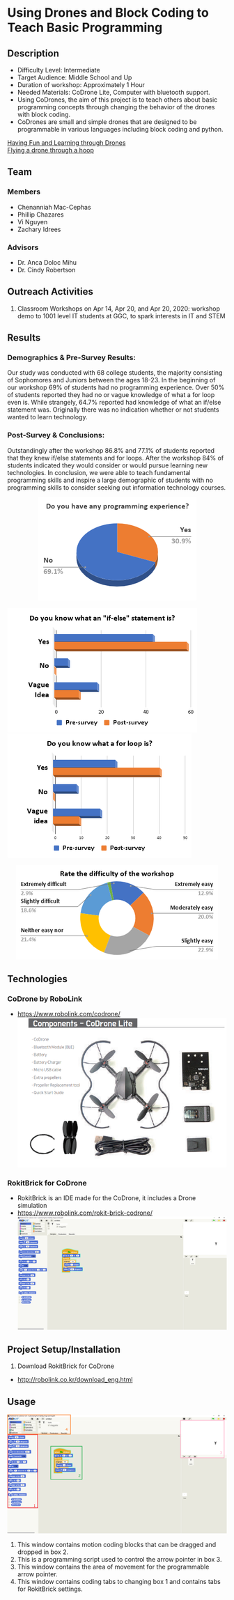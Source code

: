 # Using Drones and Block Coding to Teach Basic Programming
## Description
- Difficulty Level: Intermediate <br>
- Target Audience: Middle School and Up <br>
- Duration of workshop: Approximately 1 Hour <br>
- Needed Materials: CoDrone Lite, Computer with bluetooth support. <br>
- Using CoDrones, the aim of this project is to teach others about basic programming concepts through changing the behavior of the drones with block coding. <br>
- CoDrones are small and simple drones that are designed to be programmable in various languages including block coding and python.

[Having Fun and Learning through Drones](https://www.youtube.com/watch?v=VeJIbEyXcyA&feature=youtu.be)<br>
[Flying a drone through a hoop](https://www.youtube.com/watch?v=11Bljd7Lohs)

## Team
### Members <br>
- Chenanniah Mac-Cephas <br>
- Phillip Chazares <br>
- Vi Nguyen <br>
- Zachary Idrees <br>

### Advisors <br>
- Dr. Anca Doloc Mihu <br>
- Dr. Cindy Robertson <br>


## Outreach Activities
1. Classroom Workshops on Apr 14, Apr 20, and Apr 20, 2020: workshop demo to 1001 level IT students at GGC, to spark interests in IT and STEM


## Results
### Demographics & Pre-Survey Results: 
Our study was conducted with 68 college students, the majority consisting of Sophomores and Juniors between the ages  18-23. In the beginning of our workshop 69% of students had no programming experience. Over 50% of students reported they had no or vague knowledge of what a for loop even is. While strangely, 64.7% reported had knowledge of what an if/else statement was. Originally there was no indication whether or not students wanted to learn technology.
### Post-Survey & Conclusions: 
Outstandingly after the workshop 86.8% and 77.1% of students reported that they knew if/else statements and for loops. After the workshop 84% of students indicated they would consider or would pursue learning new technologies. In conclusion, we were able to teach fundamental programming skills and inspire a large demographic of students with no programming skills to consider seeking out information technology courses.

<p align="center">
  <img src="Media/experience.png">
</p>

![ifElse](Media/ifElse.png) 
![forLoops](Media/forLoop.png) 
<p align="center">
  <img src="Media/difficulty.png">
</p>


## Technologies
### CoDrone by RoboLink
* https://www.robolink.com/codrone/
![Drone Kit](Media/CoDrone_Full_Kit.PNG)

### RokitBrick for CoDrone
* RokitBrick is an IDE made for the CoDrone, it includes a Drone simulation
* https://www.robolink.com/rokit-brick-codrone/
![Drone Kit](Media/RokitBrick_example.PNG)

## Project Setup/Installation
1. Download RokitBrick for CoDrone
  * http://robolink.co.kr/download_eng.html

## Usage
![Drone Kit](Media/RokitBrick_example_with_HighLights.png)
1. This window contains motion coding blocks that can be dragged and dropped in box 2.
2. This is a programming script used to control the arrow pointer in box 3.
3. This window contains the area of movement for the programmable arrow pointer.
4. This window contains coding tabs to changing box 1 and contains tabs for RokitBrick settings.
